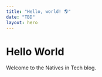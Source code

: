 ```yaml
---
title: "Hello, world! 🌎"
date: "TBD"
layout: hero
---
```


# Hello World

Welcome to the Natives in Tech blog.
